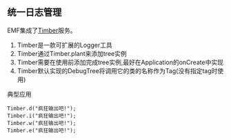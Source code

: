 ## <a name="timber"></a>统一日志管理
EMF集成了[Timber](https://github.com/JakeWharton/timber)服务。  
1. Timber是一款可扩展的Logger工具  
2. Timber通过Timber.plant来添加tree实例  
3. Timber需要在使用前添加完成tree实例,最好在Application的onCreate中实现  
4. Timber默认实现的DebugTree将调用它的类的名称作为Tag(没有指定tag时使用)  

典型应用

```
Timber.d("疯狂输出吧!");
Timber.i("疯狂输出吧!");
Timber.w("疯狂输出吧!");
Timber.e("疯狂输出吧!");
```
